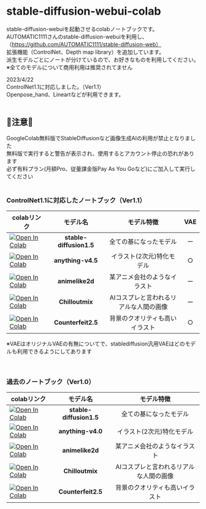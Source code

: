 # stable-diffusion-webui-colab
 stable-diffusion-webuiを起動させるcolabノートブックです。<br>
 AUTOMATIC1111さんのstable-diffusion-webuiを利用し、<br>
 （https://github.com/AUTOMATIC1111/stable-diffusion-web）<br>
 拡張機能（ControlNet、Depth map library）を追加しています。<br>
 派生モデルごとにノートが分けているので、お好きなものを利用してください。<br>
 ※全てのモデルについて商用利用は推奨されてません<br>

2023/4/22<br>
 ControlNet1.1に対応しました。（Ver1.1）<br>
Openpose_hand、Lineartなどが利用できます。<br>
 <br>

## **🚸注意🚸**
GoogleColab無料版でStableDiffusionなど画像生成AIの利用が禁止となりました<br>無料版で実行すると警告が表示され、使用するとアカウント停止の恐れがあります<br>必ず有料プラン(月額Pro、従量課金版Pay As You Goなど)にご加入して実行してください
<br><br>

### **ControlNet1.1に対応したノートブック（Ver1.1）**
|  colabリンク  |  モデル名  |  モデル特徴  | VAE  |
| ---- |:----:|:----:|:----:|
|  [![Open In Colab](https://colab.research.google.com/assets/colab-badge.svg)](https://colab.research.google.com/github/nekoniii3/stable-diffusion-webui-colab/blob/main/V1.1/stable_diffusion1_5_webui_controlnetV1_1.ipynb)  |  **stable-diffusion1.5**  |  全ての基になったモデル  |  ー  |
|  [![Open In Colab](https://colab.research.google.com/assets/colab-badge.svg)](https://colab.research.google.com/github/nekoniii3/stable-diffusion-webui-colab/blob/main/V1.1/anythingv4_5_webui_controlnetV1_1.ipynb)  |  **anything-v4.5**  |  イラスト(2次元)特化モデル  |  ○  |
|  [![Open In Colab](https://colab.research.google.com/assets/colab-badge.svg)](https://colab.research.google.com/github/nekoniii3/stable-diffusion-webui-colab/blob/main/V1.1/animelike2d_webui_controlnetV1_1.ipynb)   |  **animelike2d**  |  某アニメ会社のようなイラスト  |  ー  |
|  [![Open In Colab](https://colab.research.google.com/assets/colab-badge.svg)](https://colab.research.google.com/github/nekoniii3/stable-diffusion-webui-colab/blob/main/V1.1/Chilloutmix_webui_controlnetV1_1.ipynb)  |  **Chilloutmix**  | AIコスプレと言われるリアルな人間の画像 |  ー  |
|  [![Open In Colab](https://colab.research.google.com/assets/colab-badge.svg)](https://colab.research.google.com/github/nekoniii3/stable-diffusion-webui-colab/blob/main/V1.1/Counterfeit2_5_webui_controlnetV1_1.ipynb)  |  **Counterfeit2.5**  | 背景のクオリティも高いイラスト|  ○  |

※VAEはオリジナルVAEの有無についてで、stablediffusion汎用VAEはどのモデルも利用できるようにしてあります
<br><br><br>

### **過去のノートブック（Ver1.0）**

|  colabリンク  |  モデル名  |  モデル特徴  |
| ---- |:----:|:----:|
|  [![Open In Colab](https://colab.research.google.com/assets/colab-badge.svg)](https://colab.research.google.com/github/nekoniii3/stable-diffusion-webui-colab/blob/main/V1.0/stablediffusion1_5_webui_cont%2Bdep_V1_0.ipynb)  |  **stable-diffusion1.5**  |  全ての基になったモデル  |
|  [![Open In Colab](https://colab.research.google.com/assets/colab-badge.svg)](https://colab.research.google.com/github/nekoniii3/stable-diffusion-webui-colab/blob/main/V1.0/anythingv4_5_webui_cont%2Bdep_V1_0.ipynb)  |  **anything-v4.0**  |  イラスト(2次元)特化モデル  |
|  [![Open In Colab](https://colab.research.google.com/assets/colab-badge.svg)](https://colab.research.google.com/github/nekoniii3/stable-diffusion-webui-colab/blob/main/V1.0/animelike2d_webui_cont%2Bdep_V1_0.ipynb)   |  **animelike2d**  |  某アニメ会社のようなイラスト  |
|  [![Open In Colab](https://colab.research.google.com/assets/colab-badge.svg)](https://colab.research.google.com/github/nekoniii3/stable-diffusion-webui-colab/blob/main/V1.0/Chilloutmix_webui_cont%2Bdep_V1_0.ipynb)  |  **Chilloutmix**  | AIコスプレと言われるリアルな人間の画像 |
|  [![Open In Colab](https://colab.research.google.com/assets/colab-badge.svg)](https://colab.research.google.com/github/nekoniii3/stable-diffusion-webui-colab/blob/main/V1.0/Counterfeit25_webui_cont%2Bdep_V1_0.ipynb)  |  **Counterfeit2.5**  | 背景のクオリティも高いイラスト|
